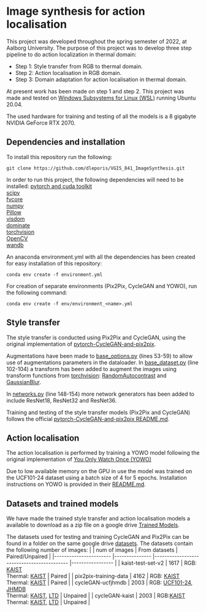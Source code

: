 # Image synthesis for action localisation
This project was developed throughout the spring semester of 2022, at Aalborg University. The purpose of this project was to develop three step pipeline to do action localization in thermal domain: 
* Step 1: Style transfer from RGB to thermal domain.
* Step 2: Action localisation in RGB domain.
* Step 3: Domain adaptation for action localisation in thermal domain.

At present work has been made on step 1 and step 2. 
This project was made and tested on [Windows Subsystems for Linux (WSL)](https://docs.microsoft.com/en-us/windows/wsl/install) running Ubuntu 20.04.

The used hardware for training and testing of all the models is a 8 gigabyte NVIDIA GeForce RTX 2070. 

## Dependencies and installation
To install this repository run the following:
```
git clone https://github.com/dleporis/VGIS_841_ImageSynthesis.git
```

In order to run this project, the following dependencies will need to be installed:
[pytorch and cuda toolkit](https://pytorch.org/get-started/locally/)<br/>
[scipy](https://scipy.org/install/)<br/>
[fvcore](https://github.com/facebookresearch/fvcore) <br/>
[numpy](https://numpy.org/install/)<br/>
[Pillow](https://pillow.readthedocs.io/en/stable/installation.html) <br/>
[visdom](https://pypi.org/project/visdom/) <br/>
[dominate](https://pypi.org/project/dominate/) <br/>
[torchvision](https://pypi.org/project/torchvision/) <br/>
[OpenCV](https://pypi.org/project/opencv-python/) <br/>
[wandb](https://pypi.org/project/wandb/) <br/>

An anaconda environment.yml with all the dependencies has been created for easy installation of this repository: 
```
conda env create -f environment.yml
```

For creation of separate environments (Pix2Pix, CycleGAN and YOWO), run the following command:
```
conda env create -f env/environment_<name>.yml
```

## Style transfer
The style transfer is conducted using Pix2Pix and CycleGAN, using the original implementation of [pytorch-CycleGAN-and-pix2pix](https://github.com/junyanz/pytorch-CycleGAN-and-pix2pix).

Augmentations have been made to [base_options.py](./StyleTransfer/options/base_options.py) (lines 53-59) to allow use of augmentations parameters in the dataloader. 
In [base_dataset.py](./StyleTransfer/data/base_dataset.py) (line 102-104) a transform has been added to augment the images using transform functions from [torchvision](https://pytorch.org/vision/main/transforms.html): [RandomAutocontrast](https://pytorch.org/vision/stable/generated/torchvision.transforms.RandomAutocontrast.html#torchvision.transforms.RandomAutocontrast) and [GaussianBlur](https://pytorch.org/vision/main/generated/torchvision.transforms.GaussianBlur.html#torchvision.transforms.GaussianBlur). 

In [networks.py](./StyleTransfer/models/networks.py) (line 148-154) more network generators has been added to include ResNet18, ResNet32 and ResNet36. 

Training and testing of the style transfer models (Pix2Pix and CycleGAN) follows the official [pytorch-CycleGAN-and-pix2pix README.md](./StyleTransfer/README.md).

## Action localisation
The action localisation is performed by training a YOWO model following the original implementation of [You Only Watch Once (YOWO)](https://github.com/wei-tim/YOWO)

Due to low available memory on the GPU in use the model was trained on the UCF101-24 dataset using a batch size of 4 for 5 epochs. Installation instructions on YOWO is provided in their [README.md](./ActionLocalisation/README.md).

## Datasets and trained models
We have made the trained style transfer and action localisation models a available to download as a zip file on a google drive [Trained Models](https://drive.google.com/drive/folders/1xBLLkEIWq7PSnG2qWfhP_9U_faygUok5?usp=sharing). 

The datasets used for testing and training CycleGAN and Pix2Pix can be found in a folder on the same google drive [datasets](https://drive.google.com/drive/folders/1xBLLkEIWq7PSnG2qWfhP_9U_faygUok5?usp=sharing).
The datasets contain the following number of images:
|                       	| num of images 	| From datasets                             	| Paired/Unpaired 	|
|-----------------------	|---------------	|-------------------------------------------	|-----------------	|
| kaist-test-set-v2     	| 1617          	| RGB: [KAIST](https://github.com/SoonminHwang/rgbt-ped-detection) <br>Thermal: [KAIST](https://github.com/SoonminHwang/rgbt-ped-detection)             	| Paired          	|
| pix2pix-training-data 	| 4162          	| RGB: [KAIST](https://github.com/SoonminHwang/rgbt-ped-detection) <br>Thermal: [KAIST](https://github.com/SoonminHwang/rgbt-ped-detection)             	| Paired          	|
| cycleGAN-ucfjhmdb     	| 2003          	| RGB: [UCF101-24](https://drive.google.com/file/d/1o2l6nYhd-0DDXGP-IPReBP4y1ffVmGSE/view), [JHMDB](http://jhmdb.is.tue.mpg.de/login)<br>Thermal: [KAIST](https://github.com/SoonminHwang/rgbt-ped-detection), [LTD](https://www.kaggle.com/datasets/ivannikolov/longterm-thermal-drift-dataset)  	| Unpaired        	|
| cycleGAN-kaist        	| 2003          	| RGB:[KAIST](https://github.com/SoonminHwang/rgbt-ped-detection)<br>Thermal: [KAIST](https://github.com/SoonminHwang/rgbt-ped-detection), [LTD](https://www.kaggle.com/datasets/ivannikolov/longterm-thermal-drift-dataset)         	| Unpaired        	|
